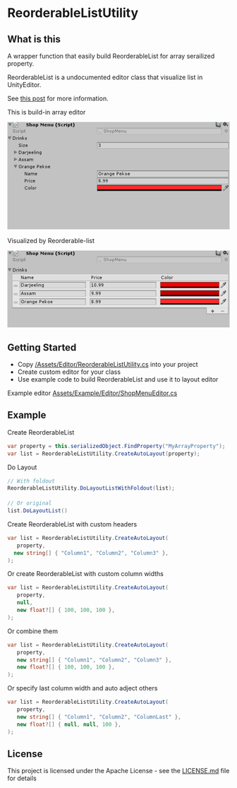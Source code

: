 # ReorderableListUtility

## What is this
A wrapper function that easily build ReorderableList for array serailized property. 

ReorderableList is a undocumented editor class that visualize list in UnityEditor. 

See [this post](http://va.lent.in/unity-make-your-lists-functional-with-reorderablelist/) for more information.

This is build-in array editor

![Build-in array editor](Images/default-editor.gif)

Visualized by Reorderable-list

![Reorderable-list editor](Images/reorderable-list-editor.gif)

## Getting Started

- Copy [/Assets/Editor/ReorderableListUtility.cs](/Assets/Editor/ReorderableListUtility.cs) into your project
- Create custom editor for your class
- Use example code to build ReorderableList and use it to layout editor

Example editor [Assets/Example/Editor/ShopMenuEditor.cs](Assets/Example/Editor/ShopMenuEditor.cs)

## Example

Create ReorderableList

```csharp
var property = this.serializedObject.FindProperty("MyArrayProperty");
var list = ReorderableListUtility.CreateAutoLayout(property);
```

Do Layout

```csharp
// With foldout
ReorderableListUtility.DoLayoutListWithFoldout(list);

// Or original
list.DoLayoutList()
```

Create ReorderableList with custom headers

```csharp
var list = ReorderableListUtility.CreateAutoLayout(
   property, 
  new string[] { "Column1", "Column2", "Column3" },
);
```

Or create ReorderableList with custom column widths

```csharp
var list = ReorderableListUtility.CreateAutoLayout(
   property, 
   null,
   new float?[] { 100, 100, 100 },
);
```

Or combine them

```csharp
var list = ReorderableListUtility.CreateAutoLayout(
   property, 
   new string[] { "Column1", "Column2", "Column3" },
   new float?[] { 100, 100, 100 },
);
```

Or specify last column width and auto adject others
```csharp
var list = ReorderableListUtility.CreateAutoLayout(
   property, 
   new string[] { "Column1", "Column2", "ColumnLast" },
   new float?[] { null, null, 100 },
);
```

## License

This project is licensed under the Apache License - see the [LICENSE.md](LICENSE.md) file for details
